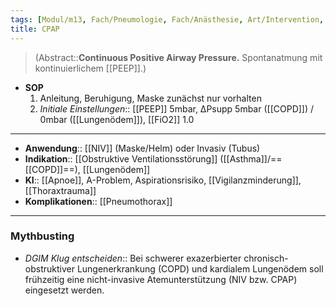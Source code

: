 ```yaml
---
tags: [Modul/m13, Fach/Pneumologie, Fach/Anästhesie, Art/Intervention, Fach/Notfallmedizin/SOP, Mythbusting/DGIM-Klug-entscheiden]
title: CPAP
---
```

> (Abstract::**Continuous Positive Airway Pressure.** Spontanatmung mit kontinuierlichem [[PEEP]].)
- **SOP**
	1. Anleitung, Beruhigung, Maske zunächst nur vorhalten
	2. *Initiale Einstellungen*:: [[PEEP]] 5mbar, ΔPsupp 5mbar ([[COPD]]) / 0mbar ([[Lungenödem]]), [[FiO2]] 1.0
---
- **Anwendung**:: [[NIV]] (Maske/Helm) oder Invasiv (Tubus)
- **Indikation**:: [[Obstruktive Ventilationsstörung]] ([[Asthma]]/==[[COPD]]==), [[Lungenödem]]
- **KI**:: [[Apnoe]], A-Problem, Aspirationsrisiko, [[Vigilanzminderung]], [[Thoraxtrauma]]
- **Komplikationen**:: [[Pneumothorax]]
---
### Mythbusting
- *DGIM Klug entscheiden*:: Bei schwerer exazerbierter chronisch-obstruktiver Lungenerkrankung (COPD) und kardialem Lungenödem soll frühzeitig eine nicht-invasive Atemunterstützung (NIV bzw. CPAP) eingesetzt werden.
